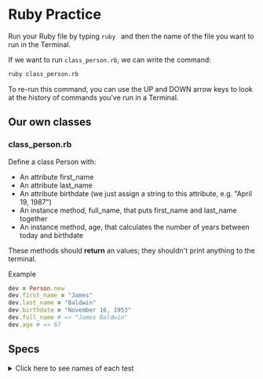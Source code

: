 # Ruby Practice

Run your Ruby file by typing `ruby ` and then the name of the file you want to run in the Terminal.

If we want to run `class_person.rb`, we can write the command:

```bash
ruby class_person.rb
```

To re-run this command, you can use the UP and DOWN arrow keys to look at the history of commands you've run in a Terminal.

## Our own classes

### class_person.rb
Define a class Person with:

 - An attribute first_name
 - An attribute last_name
 - An attribute birthdate (we just assign a string to this attribute, e.g. "April 19, 1987")
 - An instance method, full_name, that puts first_name and last_name together
 - An instance method, age, that calculates the number of years between today and birthdate

These methods should **return** an values; they shouldn't print anything to the terminal.

Example
```ruby
dev = Person.new
dev.first_name = "James"
dev.last_name = "Baldwin"
dev.birthdate = "November 16, 1953"
dev.full_name # => "James Baldwin"
dev.age # => 67
```

## Specs
<details>
  <summary>Click here to see names of each test</summary>

class_person.rb has an attribute `first_name` 

class_person.rb has an attribute `last_name` 

class_person.rb has an attribute `birthdate` 

class_person.rb has an instance method, 'age', that returns the number of years between the birthdate of the person and today 

class_person.rb has an instance method called, 'full_name', that returns the first and last name of the person combined 

</details>